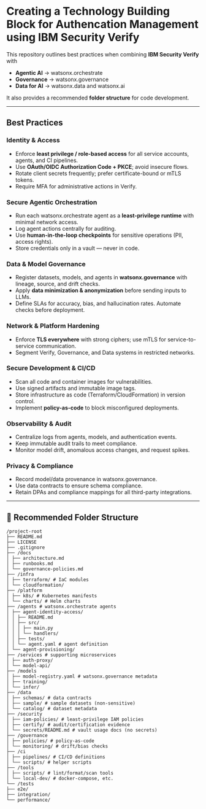 # Creating a Technology Building Block for Authencation Management using IBM Security Verify

This repository outlines best practices when combining **IBM Security Verify** with

- **Agentic AI** → watsonx.orchestrate  
- **Governance** → watsonx.governance  
- **Data for AI** → watsonx.data and watsonx.ai  

It also provides a recommended **folder structure** for code development.

---

## Best Practices

### Identity & Access
- Enforce **least privilege / role-based access** for all service accounts, agents, and CI pipelines.  
- Use **OAuth/OIDC Authorization Code + PKCE**; avoid insecure flows.  
- Rotate client secrets frequently; prefer certificate-bound or mTLS tokens.  
- Require MFA for administrative actions in Verify.  

### Secure Agentic Orchestration
- Run each watsonx.orchestrate agent as a **least-privilege runtime** with minimal network access.  
- Log agent actions centrally for auditing.  
- Use **human-in-the-loop checkpoints** for sensitive operations (PII, access rights).  
- Store credentials only in a vault — never in code.  

### Data & Model Governance
- Register datasets, models, and agents in **watsonx.governance** with lineage, source, and drift checks.  
- Apply **data minimization & anonymization** before sending inputs to LLMs.  
- Define SLAs for accuracy, bias, and hallucination rates. Automate checks before deployment.  

### Network & Platform Hardening
- Enforce **TLS everywhere** with strong ciphers; use mTLS for service-to-service communication.  
- Segment Verify, Governance, and Data systems in restricted networks.  

### Secure Development & CI/CD
- Scan all code and container images for vulnerabilities.  
- Use signed artifacts and immutable image tags.  
- Store infrastructure as code (Terraform/CloudFormation) in version control.  
- Implement **policy-as-code** to block misconfigured deployments.  

### Observability & Audit
- Centralize logs from agents, models, and authentication events.  
- Keep immutable audit trails to meet compliance.  
- Monitor model drift, anomalous access changes, and request spikes.  

### Privacy & Compliance
- Record model/data provenance in watsonx.governance.  
- Use data contracts to ensure schema compliance.  
- Retain DPAs and compliance mappings for all third-party integrations.  

---

## 📂 Recommended Folder Structure

```
/project-root
├── README.md
├── LICENSE
├── .gitignore
├── /docs
│ ├── architecture.md
│ ├── runbooks.md
│ └── governance-policies.md
├── /infra
│ ├── terraform/ # IaC modules
│ └── cloudformation/
├── /platform
│ ├── k8s/ # Kubernetes manifests
│ └── charts/ # Helm charts
├── /agents # watsonx.orchestrate agents
│ ├── agent-identity-access/
│ │ ├── README.md
│ │ ├── src/
│ │ │ ├── main.py
│ │ │ └── handlers/
│ │ ├── tests/
│ │ └── agent.yaml # agent definition
│ └── agent-provisioning/
├── /services # supporting microservices
│ ├── auth-proxy/
│ └── model-api/
├── /models
│ ├── model-registry.yaml # watsonx.governance metadata
│ ├── training/
│ └── infer/
├── /data
│ ├── schemas/ # data contracts
│ ├── sample/ # sample datasets (non-sensitive)
│ └── catalog/ # dataset metadata
├── /security
│ ├── iam-policies/ # least-privilege IAM policies
│ ├── certify/ # audit/certification evidence
│ └── secrets/README.md # vault usage docs (no secrets)
├── /governance
│ ├── policies/ # policy-as-code
│ └── monitoring/ # drift/bias checks
├── /ci
│ ├── pipelines/ # CI/CD definitions
│ └── scripts/ # helper scripts
├── /tools
│ ├── scripts/ # lint/format/scan tools
│ └── local-dev/ # docker-compose, etc.
└── /tests
├── e2e/
├── integration/
└── performance/